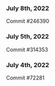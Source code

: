 ### July 8th, 2022

Commit #246390

### July 5th, 2022

Commit #314353


### July 4th, 2022

Commit #72281
